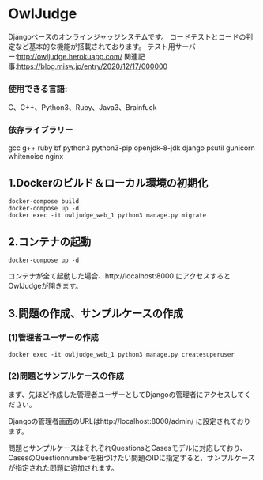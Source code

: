# OwlJudge
Djangoベースのオンラインジャッジシステムです。
コードテストとコードの判定など基本的な機能が搭載されております。
テスト用サーバー:http://owljudge.herokuapp.com/
関連記事:https://blog.misw.jp/entry/2020/12/17/000000

### 使用できる言語:
C、C++、Python3、Ruby、Java3、Brainfuck

### 依存ライブラリー
gcc g++ ruby bf python3 python3-pip openjdk-8-jdk django psutil gunicorn whitenoise nginx

## 1.Dockerのビルド＆ローカル環境の初期化
```
docker-compose build
docker-compose up -d
docker exec -it owljudge_web_1 python3 manage.py migrate
```

## 2.コンテナの起動
```
docker-compose up -d
```
コンテナが全て起動した場合、http://localhost:8000 にアクセスするとOwlJudgeが開きます。

## 3.問題の作成、サンプルケースの作成
### (1)管理者ユーザーの作成
```
docker exec -it owljudge_web_1 python3 manage.py createsuperuser
```
### (2)問題とサンプルケースの作成
まず、先ほど作成した管理者ユーザーとしてDjangoの管理者にアクセスしてください。

Djangoの管理者画面のURLはhttp://localhost:8000/admin/ に設定されております。

問題とサンプルケースはそれぞれQuestionsとCasesモデルに対応しており、CasesのQuestionnumberを紐づけたい問題のIDに指定すると、サンプルケースが指定された問題に追加されます。




